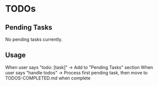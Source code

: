 # TODOs

## Pending Tasks

No pending tasks currently.

## Usage

When user says "todo: [task]" → Add to "Pending Tasks" section
When user says "handle todos" → Process first pending task, then move to TODOS-COMPLETED.md when complete

<!-- All completed tasks moved to TODOS-COMPLETED.md -->